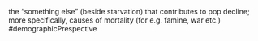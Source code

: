 the “something else” (beside starvation) that contributes to pop decline; more specifically, causes of mortality (for e.g. famine, war etc.)
#demographicPrespective